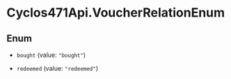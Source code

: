 # Cyclos471Api.VoucherRelationEnum

## Enum


* `bought` (value: `"bought"`)

* `redeemed` (value: `"redeemed"`)


